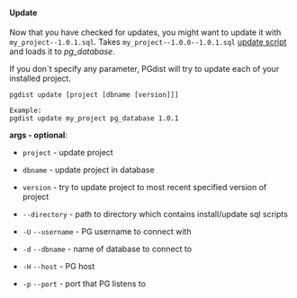 #### Update

Now that you have checked for updates, you might want to update it with `my_project--1.0.1.sql`.
Takes `my_project--1.0.0--1.0.1.sql` [update script](../../project_files/update.md) and loads it to *pg_database*.  

If you don´t specify any parameter, PGdist will try to update each of your installed project.

```
pgdist update [project [dbname [version]]]

Example:
pgdist update my_project pg_database 1.0.1
```

**args - optional**:

- `project` - update project

- `dbname` - update project in database

- `version` - try to update project to most recent specified version of project

- `--directory` - path to directory which contains install/update sql scripts

- `-U` `--username` - PG username to connect with

- `-d` `--dbname` - name of database to connect to

- `-H` `--host` - PG host

- `-p` `--port` - port that PG listens to
